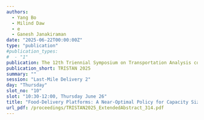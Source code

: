 ```yaml
---
authors:
  - Yang Bo
  - Milind Daw
  - e
  - Ganesh Janakiraman
date: "2025-06-22T00:00:00Z"
type: "publication"
#publication_types:
#  - "1"
publication: The 12th Triennial Symposium on Transportation Analysis conference
publication_short: TRISTAN 2025
summary: ""
session: "Last-Mile Delivery 2"
day: "Thursday"
slot_no: "10"
slot: "10:30-12:00, Thursday June 26"
title: "Food-Delivery Platforms: A Near-Optimal Policy for Capacity Sizing, Order Batching, and Spatial Routing"
url_pdf: /proceedings/TRISTAN2025_ExtendedAbstract_314.pdf
---
```

